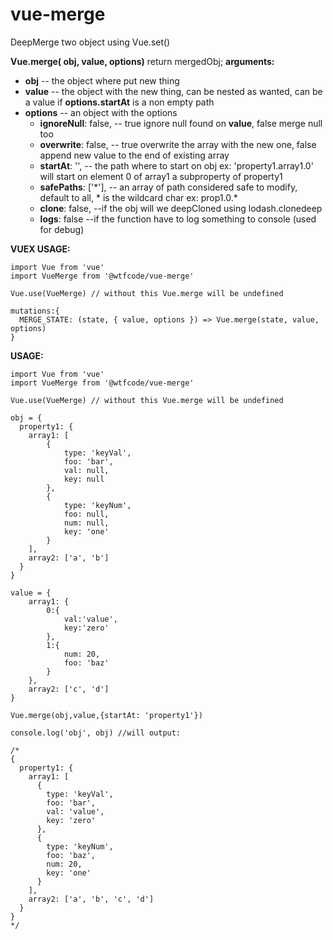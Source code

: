 # vue-merge

DeepMerge two object using Vue.set()

**Vue.merge( obj, value, options)** return mergedObj;
**arguments:**
- **obj** -- the object where put new thing
- **value** -- the object with the new thing, can be nested as wanted, can be a value if **options.startAt** is a non empty path
- **options** -- an object with the options
   - **ignoreNull**: false, -- true ignore null found on **value**, false merge null too
   - **overwrite**: false, -- true overwrite the array with the new one, false append new value to the end of existing array
   - **startAt**: '', -- the path where to start on obj ex: 'property1.array1.0' will start on element 0 of array1 a subproperty of property1
   - **safePaths**: ['\*'], -- an array of path considered safe to modify, default to all, * is the wildcard char ex: prop1.0.*
   - **clone**: false, --if the obj will we deepCloned using lodash.clonedeep
   - **logs**: false --if the function have to log something to console (used for debug)

**VUEX USAGE:**

    import Vue from 'vue'
    import VueMerge from '@wtfcode/vue-merge'

    Vue.use(VueMerge) // without this Vue.merge will be undefined

    mutations:{
      MERGE_STATE: (state, { value, options }) => Vue.merge(state, value, options)
    }

**USAGE:**

    import Vue from 'vue'
    import VueMerge from '@wtfcode/vue-merge'

    Vue.use(VueMerge) // without this Vue.merge will be undefined

    obj = {
      property1: {
        array1: [
            {  
                type: 'keyVal',
                foo: 'bar',
                val: null,
                key: null
            },
            {
                type: 'keyNum',
                foo: null,
                num: null,
                key: 'one'
            }
        ],
        array2: ['a', 'b']
      }
    }

    value = {
        array1: {
            0:{
                val:'value',
                key:'zero'
            },
            1:{
                num: 20,
                foo: 'baz'
            }
        },
        array2: ['c', 'd']
    }

    Vue.merge(obj,value,{startAt: 'property1'})

    console.log('obj', obj) //will output:

    /*
    {
      property1: {
        array1: [
          {
            type: 'keyVal',
            foo: 'bar',
            val: 'value',
            key: 'zero'
          },
          {
            type: 'keyNum',
            foo: 'baz',
            num: 20,
            key: 'one'
          }
        ],
        array2: ['a', 'b', 'c', 'd']
      }
    }
    */
